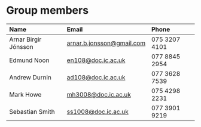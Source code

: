 # Group members #

| Name | Email | Phone |
|:-----|:------|:------|
| Arnar Birgir Jónsson | arnar.b.jonsson@gmail.com | 075 3207 4101|
| Edmund Noon | en108@doc.ic.ac.uk | 077 8845 2954 |
| Andrew Durnin | ad108@doc.ic.ac.uk | 077 3628 7539 |
| Mark Howe | mh3008@doc.ic.ac.uk | 075 4298 2231 |
| Sebastian Smith | ss1008@doc.ic.ac.uk | 077 3901 9219 |